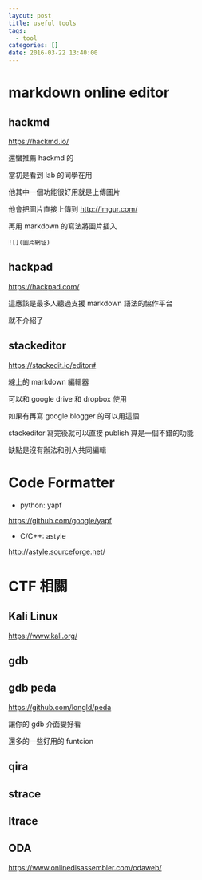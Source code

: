 ```yaml
---
layout: post
title: useful tools
tags:
  - tool
categories: []
date: 2016-03-22 13:40:00
---
```


# markdown online editor

## hackmd

https://hackmd.io/

還蠻推薦 hackmd 的

當初是看到 lab 的同學在用

他其中一個功能很好用就是上傳圖片

他會把圖片直接上傳到 http://imgur.com/

再用 markdown 的寫法將圖片插入

```
![](圖片網址)
```
## hackpad

https://hackpad.com/

這應該是最多人聽過支援 markdown 語法的協作平台

就不介紹了
## stackeditor

https://stackedit.io/editor#

線上的 markdown 編輯器

可以和 google drive 和 dropbox 使用

如果有再寫 google blogger 的可以用這個

stackeditor 寫完後就可以直接 publish 算是一個不錯的功能

缺點是沒有辦法和別人共同編輯

# Code Formatter

- python: yapf

https://github.com/google/yapf

- C/C++: astyle

http://astyle.sourceforge.net/


# CTF 相關

## Kali Linux

https://www.kali.org/

## gdb

## gdb peda

https://github.com/longld/peda

讓你的 gdb 介面變好看

還多的一些好用的 funtcion

## qira

## strace

## ltrace

## ODA

https://www.onlinedisassembler.com/odaweb/